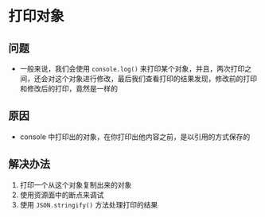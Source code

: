 # 打印对象

## 问题

+ 一般来说，我们会使用 `console.log()` 来打印某个对象，并且，两次打印之间，还会对这个对象进行修改，最后我们查看打印的结果发现，修改前的打印和修改后的打印，竟然是一样的

## 原因

+ console 中打印出的对象，在你打印出他内容之前，是以引用的方式保存的

## 解决办法

1. 打印一个从这个对象复制出来的对象
2. 使用资源面中的断点来调试
3. 使用 `JSON.stringify()` 方法处理打印的结果
